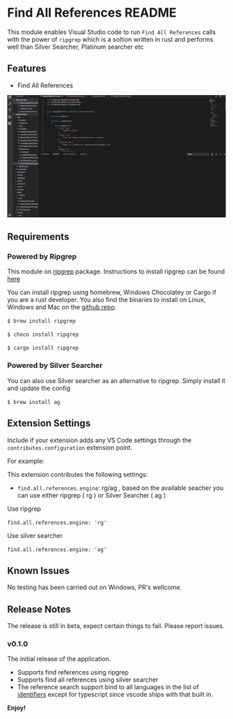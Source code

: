 # Find All References README

This module enables Visual Studio code to run `Find All References` calls with the power of `ripgrep` which is a soltion written in rust and performs well than Silver Searcher, Platinum searcher etc

## Features
- Find All References

![Alt text](/assets/find-references.gif?raw=true "Find References Demo 1")

## Requirements

### Powered by Ripgrep
This module  on [ripgrep](https://github.com/BurntSushi/ripgrep) package. Instructions to install ripgrep can be found [here](https://github.com/BurntSushi/ripgrep#installation)

You can install ripgrep using homebrew, Windows Chocolatey or Cargo if you are a rust developer. You also find the binaries to install on Linux, Windows and Mac on the [github repo](https://github.com/BurntSushi/ripgrep#installation).

`$ brew install ripgrep`

`$ choco install ripgrep`

`$ cargo install ripgrep`

### Powered by Silver Searcher

You can also use Silver searcher as an alternative to ripgrep. Simply install it and update the config

`$ brew install ag`

## Extension Settings

Include if your extension adds any VS Code settings through the `contributes.configuration` extension point.

For example:

This extension contributes the following settings:

* `find.all.references.engine`: rg/ag , based on the available seacher you can use either ripgrep ( rg ) or Silver Searcher ( ag )

Use ripgrep

`
    find.all.references.engine: 'rg'
`

Use silver searcher

`
    find.all.references.engine: 'ag'
`

## Known Issues

No testing has been carried out on Windows, PR's wellcome.

## Release Notes

The release is still in beta, expect certain things to fail. Please report issues.

### v0.1.0

The initial release of the application.

- Supports find references using ripgrep
- Supports find all references using silver searcher
- The reference search support bind to all languages in the list of [identifiers](https://code.visualstudio.com/docs/languages/identifiers) except for typescript since vscode ships with that built in.

**Enjoy!**
